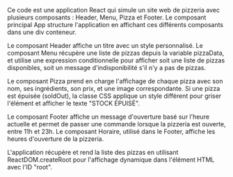 Ce code est une application React qui simule un site web de pizzeria avec plusieurs composants : Header, Menu, Pizza et Footer. Le composant principal App structure l'application en affichant ces différents composants dans une div conteneur.

Le composant Header affiche un titre avec un style personnalisé. Le composant Menu récupère une liste de pizzas depuis la variable pizzaData, et utilise une expression conditionnelle pour afficher soit une liste de pizzas disponibles, soit un message d'indisponibilité s'il n'y a pas de pizzas.

Le composant Pizza prend en charge l'affichage de chaque pizza avec son nom, ses ingrédients, son prix, et une image correspondante. Si une pizza est épuisée (soldOut), la classe CSS applique un style différent pour griser l'élément et afficher le texte "STOCK ÉPUISÉ".

Le composant Footer affiche un message d'ouverture basé sur l'heure actuelle et permet de passer une commande lorsque la pizzeria est ouverte, entre 11h et 23h. Le composant Horaire, utilisé dans le Footer, affiche les heures d'ouverture de la pizzeria.

L'application récupère et rend la liste des pizzas en utilisant ReactDOM.createRoot pour l'affichage dynamique dans l'élément HTML avec l'ID "root".
